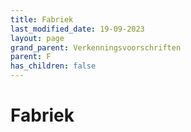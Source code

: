 ```yaml
---
title: Fabriek
last_modified_date: 19-09-2023
layout: page
grand_parent: Verkenningsvoorschriften
parent: F
has_children: false
---
```


Fabriek
=======

